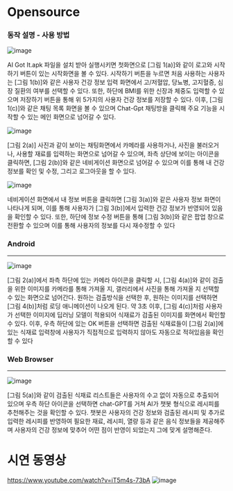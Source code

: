 # Opensource

### 동작 설명 - 사용 방법
![image](https://github.com/GunHoo-Ma/Opensource/assets/119672962/24a0699d-2973-4cc2-be95-78409b94f922)

AI Got It.apk 파일을 설치 받아 실행시키면 첫화면으로 [그림 1(a)]와 같이 로고와 시작하기 버튼이 있는 시작화면을 볼 수 있다. 시작하기 버튼을 누르면 처음 사용하는 사용자는 [그림 1(b)]와 같은 사용자 건강 정보 입력 화면에서 고/저혈압, 당뇨병, 고지혈증, 심장 질환의 여부를 선택할 수 있다. 또한, 하단에 BMI를 위한 신장과 체중도 입력할 수 있으며 저장하기 버튼을 통해 위 5가지의 사용자 건강 정보를 저장할 수 있다. 이후, [그림 1(c)]와 같은 채팅 목록 화면을 볼 수 있으며 Chat-Gpt 채팅방을 클릭해 주요 기능을 시작할 수 있는 메인 화면으로 넘어갈 수 있다.


![image](https://github.com/GunHoo-Ma/Opensource/assets/119672962/c11937d1-cfea-478d-85e3-747372271a6e)

[그림 2(a)] 사진과 같이 보이는 채팅화면에서 카메라를 사용하거나, 사진을 불러오거나, 사용할 재료를 입력하는 화면으로 넘어갈 수 있으며, 좌측 상단에 보이는 아이콘을 클릭하면, [그림 2(b)]와 같은 네비게이션 화면으로 넘어갈 수 있으며 이를 통해 내 건강 정보를 확인 및 수정, 그리고 로그아웃을 할 수 있다.


![image](https://github.com/GunHoo-Ma/Opensource/assets/119672962/8893a472-a7f8-460a-96ff-451993995bf1)

네비게이션 화면에서 내 정보 버튼을 클릭하면 [그림 3(a)]와 같은 사용자 정보 화면이 나타나게 되며, 이를 통해 사용자가 [그림 3(b)]에서 입력한 건강 정보가 반영되어 있음을 확인할 수 있다. 또한, 하단에 정보 수정 버튼을 통해 [그림 3(b)]와 같은 팝업 창으로 전환할 수 있으며 이를 통해 사용자의 정보를 다시 재수정할 수 있다


### Android

---------

![image](https://github.com/GunHoo-Ma/Opensource/assets/119672962/d40ef7ed-153c-4b4e-9403-4b277873361b)

[그림 2(a)]에서 좌측 하단에 있는 카메라 아이콘을 클릭할 시, [그림 4(a)]와 같이 검출을 위한 이미지를 카메라를 통해 가져올 지, 갤러리에서 사진을 통해 가져올 지 선택할 수 있는 화면으로 넘어간다. 원하는 검출방식을 선택한 후, 원하는 이미지를 선택하면 [그림 4(b)]처럼 로딩 애니메이션이 나오게 된다. 약 3초 이후, [그림 4(c)]처럼 사용자가 선택한 이미지에 딥러닝 모델이 적용되어 식재료가 검출된 이미지를 화면에서 확인할 수 있다. 이후, 우측 하단에 있는 OK 버튼을 선택하면 검출된 식재료들이 [그림 2(a)]에 있는 식재료 입력창에 사용자가 직접적으로 입력하지 않아도 자동으로 적혀있음을 확인할 수 있다

### Web Browser

---------

![image](https://github.com/GunHoo-Ma/Opensource/assets/119672962/c91fc1fa-7fc2-448f-974e-ce5209929021)

[그림 5(a)]와 같이 검출된 식재료 리스트들은 사용자의 수고 없이 자동으로 추출되어 있으며 우측 하단 아이콘을 선택하면 chat-GPT를 거쳐 AI가 챗봇 형식으로 레시피를 추천해주는 것을 확인할 수 있다. 챗봇은 사용자의 건강 정보와 검출된 레시피 및 추가로 입력한 레시피를 반영하여 필요한 재료, 레시피, 열량 등과 같은 음식 정보들을 제공해주며 사용자의 건강 정보에 맞추어 어떤 점이 반영이 되었는지 그에 맞게 설명해준다.


# 시연 동영상
https://www.youtube.com/watch?v=iT5m4s-73bA
![image](https://github.com/GunHoo-Ma/Opensource/assets/119672962/cada1a86-18fc-492d-ad50-b1ec371f5c12)



